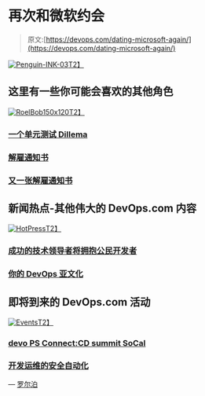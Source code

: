 # 再次和微软约会

> 原文:[https://devops.com/dating-microsoft-again/](https://devops.com/dating-microsoft-again/)

[![Penguin-INK-03](../Images/54ef2498a83acff79c7ecb41df006726.png)T2】](https://devops.com/wp-content/uploads/2015/11/Penguin-INK-03.jpg)

## 这里有一些你可能会喜欢的其他角色

[![RoelBob150x120](../Images/972ea3bce9ddfe19cea7f98f253dc669.png)T2】](https://i0.wp.com/devops.com/wp-content/uploads/2015/10/RoelBob150x120.jpg)

### [一个单元测试 Dillema](https://devops.com/2015/11/04/unit-testing-dilemma/)

### [解雇通知书](https://devops.com/2015/10/23/roelbob-pink-slip-10-22-2015/)

### [又一张解雇通知书](https://devops.com/2015/11/13/another-pink-slip-devops-in-a-box/)

## 新闻热点-其他伟大的 DevOps.com 内容

[![HotPress](../Images/d0fdda0edea16e6ffdc28e2f5b02c0a4.png)T2】](https://i1.wp.com/devops.com/wp-content/uploads/2015/10/HotPress.png)

### [成功的技术领导者将拥抱公民开发者](https://devops.com/2015/11/16/successful-technology-leaders-will-embrace-the-citizen-developer/)

### [你的 DevOps 亚文化](https://devops.com/2015/11/16/your-devops-subculture/)

## 即将到来的 DevOps.com 活动

[![Events](../Images/e1ca63e0e62d89ce2acd5f2db51c8e89.png)T2】](https://i1.wp.com/devops.com/wp-content/uploads/2015/10/Events-e1446084681530.jpg)

### [devo PS Connect:CD summit SoCal](https://devops.com/2015/10/28/devops-connect-cdsummit-socal/ "Permalink to DevOps Connect: cdSummit SoCal")

### [开发运维的安全自动化](https://devops.com/2015/11/03/webinar-security-automation-for-devops/)

— [罗尔泊](https://devops.com/author/breselman/)